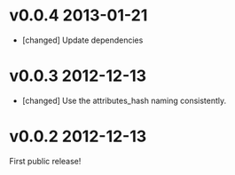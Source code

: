 # v0.0.4 2013-01-21

* [changed] Update dependencies

# v0.0.3 2012-12-13

* [changed] Use the attributes_hash naming consistently.

# v0.0.2 2012-12-13

First public release!

